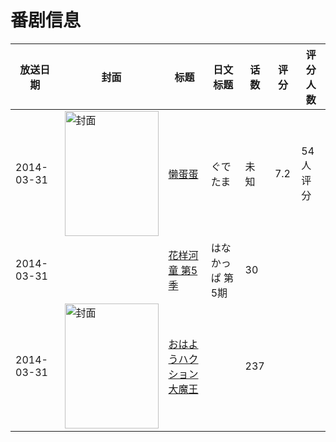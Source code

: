 # 番剧信息

|放送日期|封面|标题|日文标题|话数|评分|评分人数|
|---|---|---|---|---|---|---|
|2014-03-31|<img src="https://lain.bgm.tv/pic/cover/c/46/21/107928_DcPIZ.jpg" alt="封面" style="width:150px;height:200px;object-fit:cover;">|[懒蛋蛋](https://bangumi.tv/subject/107928)|ぐでたま|未知|7.2|54人评分|
|2014-03-31||[花样河童 第5季](https://bangumi.tv/subject/302442)|はなかっぱ 第5期|30|||
|2014-03-31|<img src="https://lain.bgm.tv/pic/cover/c/2f/bb/310518_8Z8L8.jpg" alt="封面" style="width:150px;height:200px;object-fit:cover;">|[おはようハクション大魔王](https://bangumi.tv/subject/310518)||237|||
